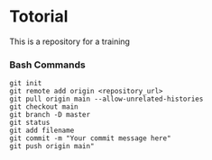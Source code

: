 # Totorial
This is a repository for a training 

### Bash Commands
```
git init
git remote add origin <repository_url>
git pull origin main --allow-unrelated-histories
git checkout main
git branch -D master
git status
git add filename
git commit -m "Your commit message here"
git push origin main"
```
